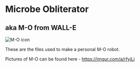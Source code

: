 # Microbe Obliterator
## aka M-O from WALL-E

![M-O icon](https://i.imgur.com/dPxIoZf.png)

These are the files used to make a personal M-O robot.

Pictures of M-O can be found here - https://imgur.com/a/rfyjLi


